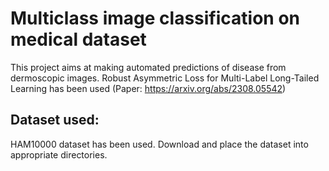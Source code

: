 # Multiclass image classification on medical dataset
This project aims at making automated predictions of disease from dermoscopic images.
Robust Asymmetric Loss for Multi-Label Long-Tailed Learning has been used (Paper: https://arxiv.org/abs/2308.05542)

## Dataset used:
HAM10000 dataset has been used. Download and place the dataset into appropriate directories.
